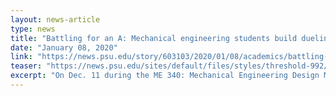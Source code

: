 ```yaml
---
layout: news-article
type: news
title: "Battling for an A: Mechanical engineering students build dueling robots"
date: "January 08, 2020"
link: "https://news.psu.edu/story/603103/2020/01/08/academics/battling-mechanical-engineering-students-build-dueling-robots"
teaser: "https://news.psu.edu/sites/default/files/styles/threshold-992/public/49208908842_612c76008e_k.jpg?itok=twzlr65M"
excerpt: "On Dec. 11 during the ME 340: Mechanical Engineering Design Methodology final exam, there were no blue books or pencils in sight. The quiet and concentration typical of an intensive exam was nowhere to be found."
---
```

